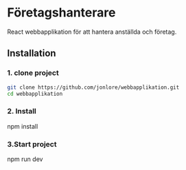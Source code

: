 # Företagshanterare

React webbapplikation för att hantera anställda och företag.

## Installation

### 1. clone project
```bash
git clone https://github.com/jonlore/webbapplikation.git
cd webbapplikation
``` 

### 2. Install
npm install

### 3.Start project
npm run dev